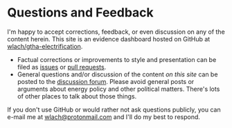 # Questions and Feedback

I'm happy to accept corrections, feedback, or even discussion on any of the content herein.
This site is an evidence dashboard hosted on GitHub at [wlach/gtha-electrification](https://github.com/wlach/gtha-electrification).

- Factual corrections or improvements to style and presentation can be filed as [issues] or [pull requests].
- General questions and/or discussion of the content _on this site_ can be posted to the [discussion forum]. Please avoid general posts or arguments about energy policy and other political matters. There's lots of other places to talk about those things.

If you don't use GitHub or would rather not ask questions publicly, you can e-mail me at wlach@protonmail.com and I'll do my best to respond.

[issues]: https://github.com/wlach/F/issues
[pull requests]: https://github.com/wlach/gtha-electrification/pulls
[discussion forum]: https://github.com/wlach/gtha-electrification/discussions
